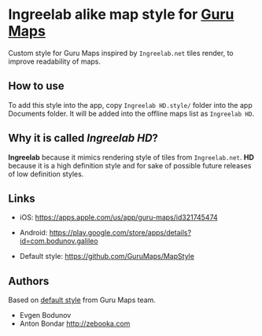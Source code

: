 # Ingreelab alike map style for [Guru Maps](https://gurumaps.app)

Custom style for Guru Maps inspired by `Ingreelab.net` tiles render, to improve readability of maps.


## How to use

To add this style into the app, copy `Ingreelab HD.style/` folder into the app Documents folder.
It will be added into the offline maps list as `Ingreelab HD`.


## Why it is called *Ingreelab HD*?

**Ingreelab** because it mimics rendering style of tiles from `Ingreelab.net`. **HD** because it is a high definition style and for sake of possible future releases of low definition styles.


## Links

* iOS: https://apps.apple.com/us/app/guru-maps/id321745474
* Android: https://play.google.com/store/apps/details?id=com.bodunov.galileo

* Default style: https://github.com/GuruMaps/MapStyle

## Authors

Based on [default style](https://github.com/GuruMaps/MapStyle) from Guru Maps team.

* Evgen Bodunov
* Anton Bondar http://zebooka.com
